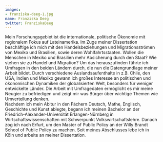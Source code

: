 ```yaml
---
images:
- franziska-deeg-1.jpg
name: Franziska Deeg
twitter: FranziskaDeeg
---
```


Mein Forschungsgebiet ist die internationale, politische Ökonomie mit regionalem Fokus auf Lateinamerika. Im Zuge meiner Dissertation beschäftige ich mich mit den Handelsbeziehungen und Migrationsströmen von Mexiko und Brasilien, sowie deren Wohlfahrtsstaaten. Wollen die Menschen in Mexiko und Brasilien mehr Absicherung durch den Staat? Wie stehen sie zu Handel und Migration? Um das herauszufinden führte ich Umfragen in den beiden Ländern durch, die nun die Datengrundlage meiner Arbeit bildet. Durch verschiedene Auslandsaufenthalte in z.B. Chile, den USA, Indien und Mexiko gewann ich großes Interesse an politischen und ökonomischen Dynamiken der globalisierten Welt, besonders für weniger entwickelte Länder. Die Arbeit mit Umfragedaten ermöglicht es mir meine Neugier zu befriedigen und zeigt mir was Bürger über wichtige Themen wie Umverteilung denken.   
Nachdem ich mein Abitur in den Fächern Deutsch, Mathe, Englisch, Geschichte und Kunst ablegte, begann ich meinen Bachelor an der Friedrich-Alexander-Universität Erlangen-Nürnberg in Wirtschaftswissenschaften mit Schwerpunkt Volkswirtschaftslehre. Danach zog ich nach Erfurt, um den Master of Public Policy an der Willy Brandt School of Public Policy zu machen. Seit meines Abschlusses lebe ich in Köln und arbeite an meiner Dissertation. 
